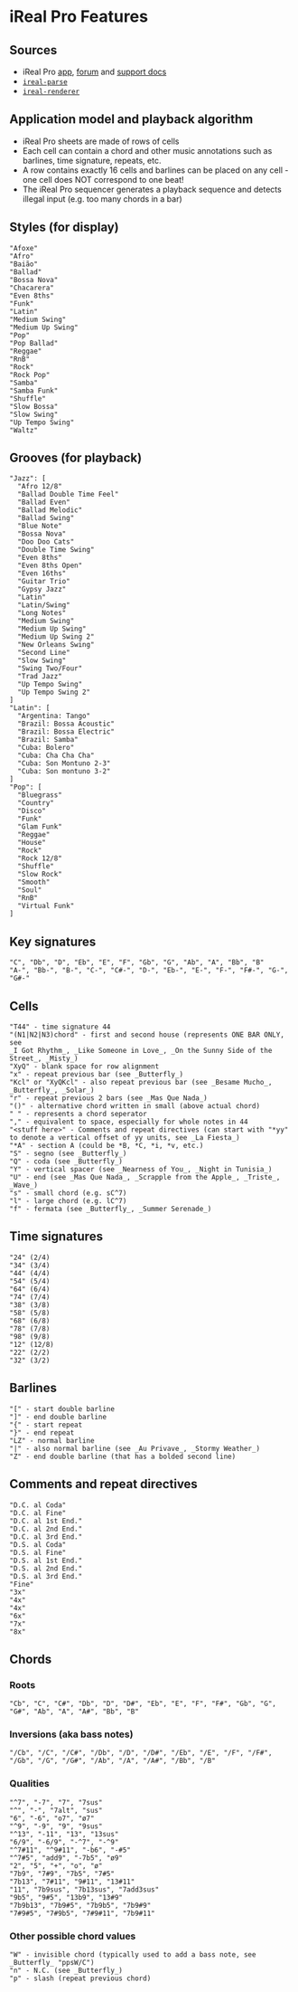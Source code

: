 # iReal Pro Features

## Sources
- iReal Pro [app](https://irealpro.com/), [forum](https://irealb.com/forums/) and [support docs](https://irealpro.com/support/)
- [`ireal-parse`](https://github.com/realtimerealbook/ireal-parse/blob/master/docs/legend.md)
- [`ireal-renderer`](https://github.com/daumling/ireal-renderer)

## Application model and playback algorithm

- iReal Pro sheets are made of rows of cells
- Each cell can contain a chord and other music annotations such as barlines, time signature, repeats, etc.
- A row contains exactly 16 cells and barlines can be placed on any cell - one cell does NOT correspond to one beat!
- The iReal Pro sequencer generates a playback sequence and detects illegal input (e.g. too many chords in a bar)

## Styles (for display)
```
"Afoxe"
"Afro"
"Baião"
"Ballad"
"Bossa Nova"
"Chacarera"
"Even 8ths"
"Funk"
"Latin"
"Medium Swing"
"Medium Up Swing"
"Pop"
"Pop Ballad"
"Reggae"
"RnB"
"Rock"
"Rock Pop"
"Samba"
"Samba Funk"
"Shuffle"
"Slow Bossa"
"Slow Swing"
"Up Tempo Swing"
"Waltz"
```

## Grooves (for playback)
```
"Jazz": [
  "Afro 12/8"
  "Ballad Double Time Feel"
  "Ballad Even"
  "Ballad Melodic"
  "Ballad Swing"
  "Blue Note"
  "Bossa Nova"
  "Doo Doo Cats"
  "Double Time Swing"
  "Even 8ths"
  "Even 8ths Open"
  "Even 16ths"
  "Guitar Trio"
  "Gypsy Jazz"
  "Latin"
  "Latin/Swing"
  "Long Notes"
  "Medium Swing"
  "Medium Up Swing"
  "Medium Up Swing 2"
  "New Orleans Swing"
  "Second Line"
  "Slow Swing"
  "Swing Two/Four"
  "Trad Jazz"
  "Up Tempo Swing"
  "Up Tempo Swing 2"
]
"Latin": [
  "Argentina: Tango"
  "Brazil: Bossa Acoustic"
  "Brazil: Bossa Electric"
  "Brazil: Samba"
  "Cuba: Bolero"
  "Cuba: Cha Cha Cha"
  "Cuba: Son Montuno 2-3"
  "Cuba: Son montuno 3-2"
]
"Pop": [
  "Bluegrass"
  "Country"
  "Disco"
  "Funk"
  "Glam Funk"
  "Reggae"
  "House"
  "Rock"
  "Rock 12/8"
  "Shuffle"
  "Slow Rock"
  "Smooth"
  "Soul"
  "RnB"
  "Virtual Funk"
]
```

## Key signatures
```
"C", "Db", "D", "Eb", "E", "F", "Gb", "G", "Ab", "A", "Bb", "B"
"A-", "Bb-", "B-", "C-", "C#-", "D-", "Eb-", "E-", "F-", "F#-", "G-", "G#-"
```

## Cells
```
"T44" - time signature 44
"(N1|N2|N3)chord" - first and second house (represents ONE BAR ONLY, see
_I Got Rhythm_, _Like Someone in Love_, _On the Sunny Side of the Street_, _Misty_)
"XyQ" - blank space for row alignment
"x" - repeat previous bar (see _Butterfly_)
"Kcl" or "XyQKcl" - also repeat previous bar (see _Besame Mucho_, _Butterfly_, _Solar_)
"r" - repeat previous 2 bars (see _Mas Que Nada_)
"()" - alternative chord written in small (above actual chord)
" " - represents a chord seperator
"," - equivalent to space, especially for whole notes in 44
"<stuff here>" - Comments and repeat directives (can start with "*yy" to denote a vertical offset of yy units, see _La Fiesta_)
"*A" - section A (could be *B, *C, *i, *v, etc.)
"S" - segno (see _Butterfly_)
"Q" - coda (see _Butterfly_)
"Y" - vertical spacer (see _Nearness of You_, _Night in Tunisia_)
"U" - end (see _Mas Que Nada_, _Scrapple from the Apple_, _Triste_, _Wave_)
"s" - small chord (e.g. sC^7)
"l" - large chord (e.g. lC^7)
"f" - fermata (see _Butterfly_, _Summer Serenade_)
```

## Time signatures
```
"24" (2/4)
"34" (3/4)
"44" (4/4)
"54" (5/4)
"64" (6/4)
"74" (7/4)
"38" (3/8)
"58" (5/8)
"68" (6/8)
"78" (7/8)
"98" (9/8)
"12" (12/8)
"22" (2/2)
"32" (3/2)
```

## Barlines
```
"[" - start double barline
"]" - end double barline
"{" - start repeat
"}" - end repeat
"LZ" - normal barline
"|" - also normal barline (see _Au Privave_, _Stormy Weather_)
"Z" - end double barline (that has a bolded second line)
```

## Comments and repeat directives
```
"D.C. al Coda"
"D.C. al Fine"
"D.C. al 1st End."
"D.C. al 2nd End."
"D.C. al 3rd End."
"D.S. al Coda"
"D.S. al Fine"
"D.S. al 1st End."
"D.S. al 2nd End."
"D.S. al 3rd End."
"Fine"
"3x"
"4x"
"4x"
"6x"
"7x"
"8x"
```

## Chords
### Roots
```
"Cb", "C", "C#", "Db", "D", "D#", "Eb", "E", "F", "F#", "Gb", "G", "G#", "Ab", "A", "A#", "Bb", "B"
```

### Inversions (aka bass notes)
```
"/Cb", "/C", "/C#", "/Db", "/D", "/D#", "/Eb", "/E", "/F", "/F#", "/Gb", "/G", "/G#", "/Ab", "/A", "/A#", "/Bb", "/B"
```

### Qualities
```
"^7", "-7", "7", "7sus"
"^", "-", "7alt", "sus"
"6", "-6", "o7", "ø7"
"^9", "-9", "9", "9sus"
"^13", "-11", "13", "13sus"
"6/9", "-6/9", "-^7", "-^9"
"^7#11", "^9#11", "-b6", "-#5"
"^7#5", "add9", "-7b5", "ø9"
"2", "5", "+", "o", "ø"
"7b9", "7#9", "7b5", "7#5"
"7b13", "7#11", "9#11", "13#11"
"11", "7b9sus", "7b13sus", "7add3sus"
"9b5", "9#5", "13b9", "13#9"
"7b9b13", "7b9#5", "7b9b5", "7b9#9"
"7#9#5", "7#9b5", "7#9#11", "7b9#11"
```

### Other possible chord values
```
"W" - invisible chord (typically used to add a bass note, see _Butterfly_ "ppsW/C")
"n" - N.C. (see _Butterfly_)
"p" - slash (repeat previous chord)
```
